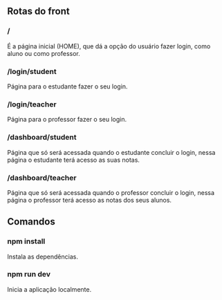 ## Rotas do front

### /

É a página inicial (HOME), que dá a opção do usuário fazer login, como aluno ou como professor.

### /login/student

Página para o estudante fazer o seu login.

### /login/teacher

Página para o professor fazer o seu login.

### /dashboard/student

Página que só será acessada quando o estudante concluir o login, nessa página o estudante terá acesso as suas notas.

### /dashboard/teacher

Página que só será acessada quando o professor concluir o login, nessa página o professor terá acesso as notas dos seus alunos.

## Comandos

### npm install

Instala as dependências.

### npm run dev

Inicia a aplicação localmente.
